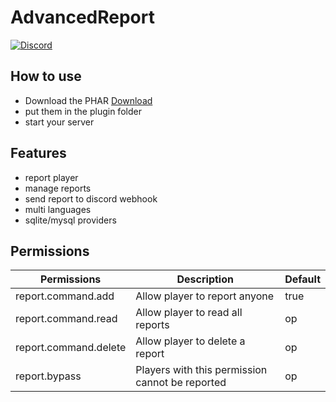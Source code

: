 # AdvancedReport

[![Discord](https://img.shields.io/badge/chat-on%20discord-7289da.svg)](https://discord.gg/FqawGaY)

## How to use
- Download the PHAR [Download](https://poggit.pmmp.io/ci/Crasher508/AdvancedReport)
- put them in the plugin folder
- start your server

## Features
- report player
- manage reports
- send report to discord webhook
- multi languages
- sqlite/mysql providers

## Permissions
| Permissions           | Description                                     | Default |
|-----------------------|-------------------------------------------------|---------|
| report.command.add    | Allow player to report anyone                   | true    |
| report.command.read   | Allow player to read all reports                | op      |
| report.command.delete | Allow player to delete a report                 | op      |
| report.bypass         | Players with this permission cannot be reported | op      |
